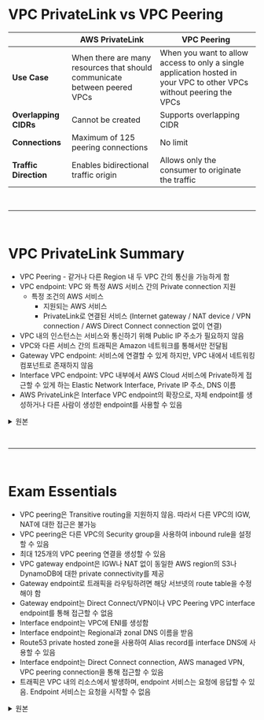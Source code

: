 # VPC PrivateLink vs VPC Peering

|                       | **AWS PrivateLink**                                                       | **VPC Peering**                                                                                                      |
|-----------------------|---------------------------------------------------------------------------|----------------------------------------------------------------------------------------------------------------------|
| **Use Case**          | When there are many resources that should communicate between peered VPCs | When you want to allow access to only a single application hosted in your VPC to other VPCs without peering the VPCs |
| **Overlapping CIDRs** | Cannot be created                                                         | Supports overlapping CIDR                                                                                            |
| **Connections**       | Maximum of 125 peering connections                                        | No limit                                                                                                             |
| **Traffic Direction** | Enables bidirectional traffic origin                                      | Allows only the consumer to originate the traffic                                                                    |

<br><hr><br>

# VPC PrivateLink Summary

- VPC Peering - 같거나 다른 Region 내 두 VPC 간의 통신을 가능하게 함
- VPC endpoint: VPC 와 특정 AWS 서비스 간의 Private connection 지원
    - 특정 조건의 AWS 서비스
        - 지원되는 AWS 서비스
        - PrivateLink로 연결된 서비스 (Internet gateway / NAT device / VPN connection / AWS Direct Connect connection 없이 연결)
- VPC 내의 인스턴스는 서비스와 통신하기 위해 Public IP 주소가 필요하지 않음
- VPC와 다른 서비스 간의 트래픽은 Amazon 네트워크를 통해서만 전달됨
- Gateway VPC endpoint: 서비스에 연결할 수 있게 하지만, VPC 내에서 네트워킹 컴포넌트로 존재하지 않음
- Interface VPC endpoint: VPC 내부에서 AWS Cloud 서비스에 Private하게 접근할 수 있게 하는 Elastic Network Interface, Private IP 주소, DNS 이름
- AWS PrivateLink은 Interface VPC endpoint의 확장으로, 자체 endpoint를 생성하거나 다른 사람이 생성한 endpoint를 사용할 수 있음

<details>
<summary>원본</summary>

- VPC peering enables the communication between 2 VPCs in same region or across regions
- A VPC endpoint enables you to privately connect your VPC to supported AWS services and Services powered by PrivateLink
  without requiring an internet gateway, NAT device, VPN connection, or AWS Direct Connect connection.
- Instances in your VPC do not require public IP addresses to communicate with resources in the service.
- Traffic between your VPC and the other service does not leave the Amazon network.
- Gateway VPC endpoints allow you to connect to services but do not exist as a networking component in your VPC
- Interface VPC endpoints are elastic network interfaces, private IP addresses, and DNS names that allow you to access AWS Cloud services privately from within your VPC
- AWS PrivateLink is an extension of interface VPC endpoints, and it allows you to create your own endpoints or consume endpoints that others have created

</details>

<br><hr><br>

# Exam Essentials

- VPC peering은 Transitive routing을 지원하지 않음. 따라서 다른 VPC의 IGW, NAT에 대한 접근은 불가능
- VPC peering은 다른 VPC의 Security group을 사용하여 inbound rule을 설정할 수 있음
- 최대 125개의 VPC peering 연결을 생성할 수 있음
- VPC gateway endpoint은 IGW나 NAT 없이 동일한 AWS region의 S3나 DynamoDB에 대한 private connectivity를 제공
- Gateway endpoint로 트래픽을 라우팅하려면 해당 서브넷의 route table을 수정해야 함
- Gateway endpoint는 Direct Connect/VPN이나 VPC Peering VPC interface endpoint를 통해 접근할 수 없음
- Interface endpoint는 VPC에 ENI를 생성함
- Interface endpoint는 Regional과 zonal DNS 이름을 받음
- Route53 private hosted zone을 사용하여 Alias record를 interface DNS에 사용할 수 있음
- Interface endpoint는 Direct Connect connection, AWS managed VPN, VPC peering connection을 통해 접근할 수 있음
- 트래픽은 VPC 내의 리소스에서 발생하며, endpoint 서비스는 요청에 응답할 수 있음. Endpoint 서비스는 요청을 시작할 수 없음


<details>
<summary>원본</summary>

- VPC peering does not support transitive routing. Hence you can not access IGW, NAT of other VPC through peering connection
- VPC peering allows using Security group as source for inbound rules from other VPC
- You can create maximum 125 VPC peering connections
- VPC gateway endpoint enables private connectivity to S3 or DynamoDB in same AWS region without requiring IGW or NAT
- To route traffic through gateway endpoint, you should modify the route table of the required subnet
- Gateway endpoint is not accessible over Direct Connect/VPN or VPC Peering VPC interface endpoint create an ENI into your subnets
- Interface endpoint receives the Regional and zonal DNS name.
- You can also use Route53 private hosted zone to use your custom DNS with Alias record to interface DNS
- Interface endpoint can be accessed over Direct Connect connection AWS managed VPN and VPC peering connection
- Traffic originates from the resources in the VPC and endpoint service can only respond to the request. Endpoint service cannot initiate the request

</details>



